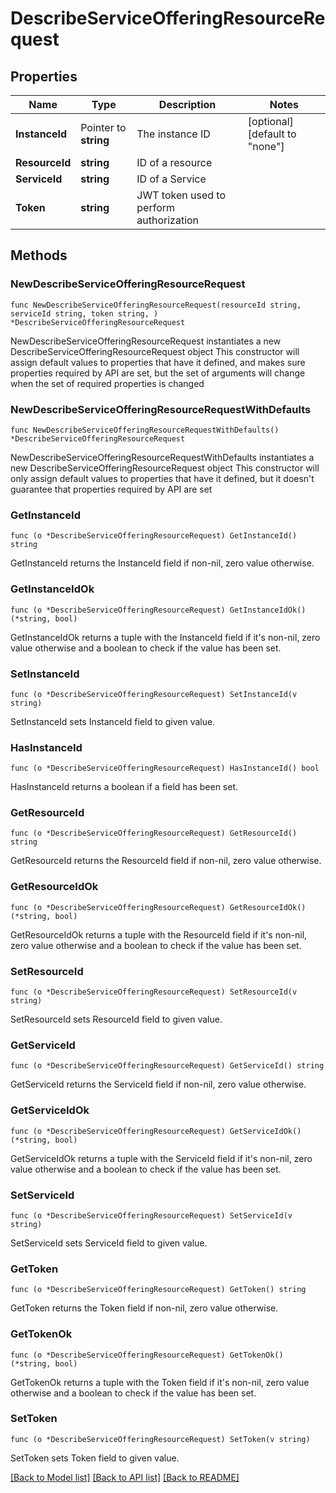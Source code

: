 # DescribeServiceOfferingResourceRequest

## Properties

Name | Type | Description | Notes
------------ | ------------- | ------------- | -------------
**InstanceId** | Pointer to **string** | The instance ID | [optional] [default to "none"]
**ResourceId** | **string** | ID of a resource | 
**ServiceId** | **string** | ID of a Service | 
**Token** | **string** | JWT token used to perform authorization | 

## Methods

### NewDescribeServiceOfferingResourceRequest

`func NewDescribeServiceOfferingResourceRequest(resourceId string, serviceId string, token string, ) *DescribeServiceOfferingResourceRequest`

NewDescribeServiceOfferingResourceRequest instantiates a new DescribeServiceOfferingResourceRequest object
This constructor will assign default values to properties that have it defined,
and makes sure properties required by API are set, but the set of arguments
will change when the set of required properties is changed

### NewDescribeServiceOfferingResourceRequestWithDefaults

`func NewDescribeServiceOfferingResourceRequestWithDefaults() *DescribeServiceOfferingResourceRequest`

NewDescribeServiceOfferingResourceRequestWithDefaults instantiates a new DescribeServiceOfferingResourceRequest object
This constructor will only assign default values to properties that have it defined,
but it doesn't guarantee that properties required by API are set

### GetInstanceId

`func (o *DescribeServiceOfferingResourceRequest) GetInstanceId() string`

GetInstanceId returns the InstanceId field if non-nil, zero value otherwise.

### GetInstanceIdOk

`func (o *DescribeServiceOfferingResourceRequest) GetInstanceIdOk() (*string, bool)`

GetInstanceIdOk returns a tuple with the InstanceId field if it's non-nil, zero value otherwise
and a boolean to check if the value has been set.

### SetInstanceId

`func (o *DescribeServiceOfferingResourceRequest) SetInstanceId(v string)`

SetInstanceId sets InstanceId field to given value.

### HasInstanceId

`func (o *DescribeServiceOfferingResourceRequest) HasInstanceId() bool`

HasInstanceId returns a boolean if a field has been set.

### GetResourceId

`func (o *DescribeServiceOfferingResourceRequest) GetResourceId() string`

GetResourceId returns the ResourceId field if non-nil, zero value otherwise.

### GetResourceIdOk

`func (o *DescribeServiceOfferingResourceRequest) GetResourceIdOk() (*string, bool)`

GetResourceIdOk returns a tuple with the ResourceId field if it's non-nil, zero value otherwise
and a boolean to check if the value has been set.

### SetResourceId

`func (o *DescribeServiceOfferingResourceRequest) SetResourceId(v string)`

SetResourceId sets ResourceId field to given value.


### GetServiceId

`func (o *DescribeServiceOfferingResourceRequest) GetServiceId() string`

GetServiceId returns the ServiceId field if non-nil, zero value otherwise.

### GetServiceIdOk

`func (o *DescribeServiceOfferingResourceRequest) GetServiceIdOk() (*string, bool)`

GetServiceIdOk returns a tuple with the ServiceId field if it's non-nil, zero value otherwise
and a boolean to check if the value has been set.

### SetServiceId

`func (o *DescribeServiceOfferingResourceRequest) SetServiceId(v string)`

SetServiceId sets ServiceId field to given value.


### GetToken

`func (o *DescribeServiceOfferingResourceRequest) GetToken() string`

GetToken returns the Token field if non-nil, zero value otherwise.

### GetTokenOk

`func (o *DescribeServiceOfferingResourceRequest) GetTokenOk() (*string, bool)`

GetTokenOk returns a tuple with the Token field if it's non-nil, zero value otherwise
and a boolean to check if the value has been set.

### SetToken

`func (o *DescribeServiceOfferingResourceRequest) SetToken(v string)`

SetToken sets Token field to given value.



[[Back to Model list]](../README.md#documentation-for-models) [[Back to API list]](../README.md#documentation-for-api-endpoints) [[Back to README]](../README.md)


